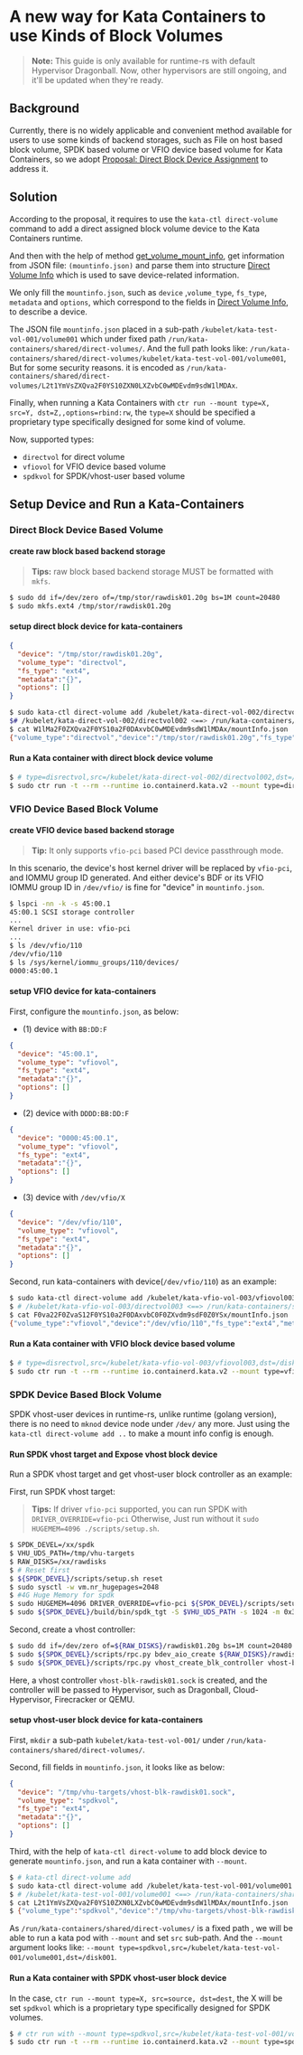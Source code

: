 # A new way for Kata Containers to use Kinds of Block Volumes

> **Note:** This guide is only available for runtime-rs with default Hypervisor Dragonball.
> Now, other hypervisors are still ongoing, and it'll be updated when they're ready.


## Background

Currently, there is no widely applicable and convenient method available for users to use some kinds of backend storages, such as File on host based block volume, SPDK based volume or VFIO device based volume for Kata Containers, so we adopt [Proposal: Direct Block Device Assignment](https://github.com/kata-containers/kata-containers/blob/main/docs/design/direct-blk-device-assignment.md) to address it.

## Solution

According to the proposal, it requires to use the `kata-ctl direct-volume` command to add a direct assigned block volume device to the Kata Containers runtime. 

And then with the help of method [get_volume_mount_info](https://github.com/kata-containers/kata-containers/blob/099b4b0d0e3db31b9054e7240715f0d7f51f9a1c/src/libs/kata-types/src/mount.rs#L95), get information from JSON file: `(mountinfo.json)` and parse them into structure [Direct Volume Info](https://github.com/kata-containers/kata-containers/blob/099b4b0d0e3db31b9054e7240715f0d7f51f9a1c/src/libs/kata-types/src/mount.rs#L70) which is used to save device-related information. 

We only fill the `mountinfo.json`, such as `device` ,`volume_type`, `fs_type`, `metadata` and `options`, which correspond to the fields in [Direct Volume Info](https://github.com/kata-containers/kata-containers/blob/099b4b0d0e3db31b9054e7240715f0d7f51f9a1c/src/libs/kata-types/src/mount.rs#L70), to describe a device. 

The JSON file `mountinfo.json` placed in a sub-path `/kubelet/kata-test-vol-001/volume001` which under fixed path `/run/kata-containers/shared/direct-volumes/`. 
And the full path looks like: `/run/kata-containers/shared/direct-volumes/kubelet/kata-test-vol-001/volume001`, But for some security reasons. it is 
encoded as `/run/kata-containers/shared/direct-volumes/L2t1YmVsZXQva2F0YS10ZXN0LXZvbC0wMDEvdm9sdW1lMDAx`.

Finally, when running a Kata Containers with `ctr run --mount type=X, src=Y, dst=Z,,options=rbind:rw`, the `type=X` should be specified a proprietary type specifically designed for some kind of volume. 

Now, supported types: 

- `directvol` for direct volume
- `vfiovol` for VFIO device based volume
- `spdkvol` for SPDK/vhost-user based volume


## Setup Device and Run a Kata-Containers

### Direct Block Device Based Volume

#### create raw block based backend storage

> **Tips:** raw block based backend storage MUST be formatted with `mkfs`.

```bash
$ sudo dd if=/dev/zero of=/tmp/stor/rawdisk01.20g bs=1M count=20480
$ sudo mkfs.ext4 /tmp/stor/rawdisk01.20g
```

#### setup direct block device for kata-containers

```json
{
  "device": "/tmp/stor/rawdisk01.20g", 
  "volume_type": "directvol", 
  "fs_type": "ext4", 
  "metadata":"{}", 
  "options": []
}
```

```bash
$ sudo kata-ctl direct-volume add /kubelet/kata-direct-vol-002/directvol002 "{\"device\": \"/tmp/stor/rawdisk01.20g\", \"volume_type\": \"directvol\", \"fs_type\": \"ext4\", \"metadata\":"{}", \"options\": []}"
$# /kubelet/kata-direct-vol-002/directvol002 <==> /run/kata-containers/shared/direct-volumes/W1lMa2F0ZXQva2F0YS10a2F0DAxvbC0wMDEvdm9sdW1lMDAx
$ cat W1lMa2F0ZXQva2F0YS10a2F0DAxvbC0wMDEvdm9sdW1lMDAx/mountInfo.json 
{"volume_type":"directvol","device":"/tmp/stor/rawdisk01.20g","fs_type":"ext4","metadata":{},"options":[]}
```

#### Run a Kata container with direct block device volume

```bash
$ # type=disrectvol,src=/kubelet/kata-direct-vol-002/directvol002,dst=/disk002,options=rbind:rw
$ sudo ctr run -t --rm --runtime io.containerd.kata.v2 --mount type=directvol,src=/kubelet/kata-direct-vol-002/directvol002,dst=/disk002,options=rbind:rw "$image" kata-direct-vol-xx05302045 /bin/bash
```


### VFIO Device Based Block Volume

#### create VFIO device based backend storage

> **Tip:** It only supports `vfio-pci` based PCI device passthrough mode.

In this scenario, the device's host kernel driver will be replaced by `vfio-pci`, and IOMMU group ID generated.
And either device's BDF or its VFIO IOMMU group ID in `/dev/vfio/` is fine for "device" in `mountinfo.json`.

```bash
$ lspci -nn -k -s 45:00.1 
45:00.1 SCSI storage controller 
...
Kernel driver in use: vfio-pci
...
$ ls /dev/vfio/110
/dev/vfio/110
$ ls /sys/kernel/iommu_groups/110/devices/
0000:45:00.1
```

#### setup VFIO device for kata-containers

First, configure the `mountinfo.json`, as below:

- (1) device with `BB:DD:F`

```json
{
  "device": "45:00.1",
  "volume_type": "vfiovol", 
  "fs_type": "ext4", 
  "metadata":"{}", 
  "options": []
}
```

- (2) device with `DDDD:BB:DD:F`

```json
{
  "device": "0000:45:00.1",
  "volume_type": "vfiovol", 
  "fs_type": "ext4", 
  "metadata":"{}", 
  "options": []
}
```

- (3) device with `/dev/vfio/X`

```json
{
  "device": "/dev/vfio/110", 
  "volume_type": "vfiovol", 
  "fs_type": "ext4", 
  "metadata":"{}", 
  "options": []
}
```

Second, run kata-containers with device(`/dev/vfio/110`) as an example:

```bash
$ sudo kata-ctl direct-volume add /kubelet/kata-vfio-vol-003/vfiovol003 "{\"device\": \"/dev/vfio/110\", \"volume_type\": \"vfiovol\", \"fs_type\": \"ext4\", \"metadata\":"{}", \"options\": []}"
$ # /kubelet/kata-vfio-vol-003/directvol003 <==> /run/kata-containers/shared/direct-volumes/F0va22F0ZvaS12F0YS10a2F0DAxvbC0F0ZXvdm9sdF0Z0YSx
$ cat F0va22F0ZvaS12F0YS10a2F0DAxvbC0F0ZXvdm9sdF0Z0YSx/mountInfo.json 
{"volume_type":"vfiovol","device":"/dev/vfio/110","fs_type":"ext4","metadata":{},"options":[]}
```

#### Run a Kata container with VFIO block device based volume

```bash
$ # type=disrectvol,src=/kubelet/kata-vfio-vol-003/vfiovol003,dst=/disk003,options=rbind:rw
$ sudo ctr run -t --rm --runtime io.containerd.kata.v2 --mount type=vfiovol,src=/kubelet/kata-vfio-vol-003/vfiovol003,dst=/disk003,options=rbind:rw "$image" kata-vfio-vol-xx05302245 /bin/bash
```


### SPDK Device Based Block Volume

SPDK vhost-user devices in runtime-rs, unlike runtime (golang version), there is no need to `mknod` device node under `/dev/` any more.
Just using the `kata-ctl direct-volume add ..` to make a mount info config is enough.

#### Run SPDK vhost target and Expose vhost block device

Run a SPDK vhost target and get vhost-user block controller as an example:

First, run SPDK vhost target:

> **Tips:** If driver `vfio-pci` supported, you can run SPDK with `DRIVER_OVERRIDE=vfio-pci`
> Otherwise, Just run without it `sudo HUGEMEM=4096 ./scripts/setup.sh`.

```bash
$ SPDK_DEVEL=/xx/spdk
$ VHU_UDS_PATH=/tmp/vhu-targets
$ RAW_DISKS=/xx/rawdisks
$ # Reset first
$ ${SPDK_DEVEL}/scripts/setup.sh reset
$ sudo sysctl -w vm.nr_hugepages=2048
$ #4G Huge Memory for spdk
$ sudo HUGEMEM=4096 DRIVER_OVERRIDE=vfio-pci ${SPDK_DEVEL}/scripts/setup.sh
$ sudo ${SPDK_DEVEL}/build/bin/spdk_tgt -S $VHU_UDS_PATH -s 1024 -m 0x3 &
```

Second, create a vhost controller:

```bash
$ sudo dd if=/dev/zero of=${RAW_DISKS}/rawdisk01.20g bs=1M count=20480
$ sudo ${SPDK_DEVEL}/scripts/rpc.py bdev_aio_create ${RAW_DISKS}/rawdisk01.20g vhu-rawdisk01.20g 512
$ sudo ${SPDK_DEVEL}/scripts/rpc.py vhost_create_blk_controller vhost-blk-rawdisk01.sock vhu-rawdisk01.20g
```

Here, a vhost controller `vhost-blk-rawdisk01.sock` is created, and the controller will
be passed to Hypervisor, such as Dragonball, Cloud-Hypervisor, Firecracker or QEMU.


#### setup vhost-user block device for kata-containers


First, `mkdir` a sub-path `kubelet/kata-test-vol-001/` under `/run/kata-containers/shared/direct-volumes/`.

Second, fill fields in `mountinfo.json`, it looks like as below:
```json
{
  "device": "/tmp/vhu-targets/vhost-blk-rawdisk01.sock",
  "volume_type": "spdkvol",
  "fs_type": "ext4",
  "metadata":"{}",
  "options": []
}
```

Third, with the help of `kata-ctl direct-volume` to add block device to generate `mountinfo.json`, and run a kata container with `--mount`.

```bash
$ # kata-ctl direct-volume add
$ sudo kata-ctl direct-volume add /kubelet/kata-test-vol-001/volume001 "{\"device\": \"/tmp/vhu-targets/vhost-blk-rawdisk01.sock\", \"volume_type\":\"spdkvol\", \"fs_type\": \"ext4\", \"metadata\":"{}", \"options\": []}"
$ # /kubelet/kata-test-vol-001/volume001 <==> /run/kata-containers/shared/direct-volumes/L2t1YmVsZXQva2F0YS10ZXN0LXZvbC0wMDEvdm9sdW1lMDAx
$ cat L2t1YmVsZXQva2F0YS10ZXN0LXZvbC0wMDEvdm9sdW1lMDAx/mountInfo.json
$ {"volume_type":"spdkvol","device":"/tmp/vhu-targets/vhost-blk-rawdisk01.sock","fs_type":"ext4","metadata":{},"options":[]}
```

As `/run/kata-containers/shared/direct-volumes/` is a fixed path , we will be able to run a kata pod with `--mount` and set
`src` sub-path. And the `--mount` argument looks like: `--mount type=spdkvol,src=/kubelet/kata-test-vol-001/volume001,dst=/disk001`.


#### Run a Kata container with SPDK vhost-user block device


In the case, `ctr run --mount type=X, src=source, dst=dest`, the X will be set `spdkvol` which is a proprietary type specifically designed for SPDK volumes.

```bash
$ # ctr run with --mount type=spdkvol,src=/kubelet/kata-test-vol-001/volume001,dst=/disk001
$ sudo ctr run -t --rm --runtime io.containerd.kata.v2 --mount type=spdkvol,src=/kubelet/kata-test-vol-001/volume001,dst=/disk001,options=rbind:rw "$image" kata-spdk-vol-xx0530 /bin/bash
```
